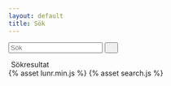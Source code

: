 ```yaml
--- 
layout: default 
title: Sök 
---
```

<div id="content">
<div class="container">
    <div class="row">
        <div class="col-md-4 offset-md-4">
            <div class="search page w-100">
                <form action="/search.html" method="get" autocomplete="off" class="search-form">
                    <input type="text" id="search-box" class="w-100 lead" name="query" placeholder="Sök">
                    <button class="btn search-button" type="submit">
                        <i class="icon-font icon-search text-black h3">&#xe800;</i>
                    </button>
                </form>
            </div>
            <div class="bokstav" style="text-align:left;padding-left: 5px;margin-top:10px">Sökresultat</div>
            <div id="search-results" class="noMargin"></div>
        </div>
    </div>
</div>
<script>
    window.store ={
        {% for page in site.artiklar %}
            "{{page.url | slugify}}": {
                "title": "{{page.title | xml_escape}}",
                "url": "{{page.url | xml_escape}}",
                "tags": "{% for tag in page.tags %}{{tag}}{% unless forloop.last %}, {% endunless %}{% endfor %}"
            }
            {% unless forloop.last %},{% endunless %}
        {% endfor %}
    }
</script>
    {% asset lunr.min.js %}
    {% asset search.js %}
</div>